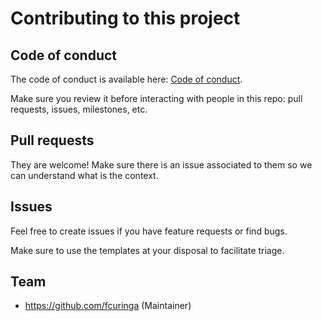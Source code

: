 # Contributing to this project

## Code of conduct

The code of conduct is available here: [Code of conduct](#CODE_OF_CONDUCT.md).

Make sure you review it before interacting with people in this repo: pull requests, issues, milestones, etc.

## Pull requests

They are welcome! Make sure there is an issue associated to them so we can understand what is the context.

## Issues

Feel free to create issues if you have feature requests or find bugs.

Make sure to use the templates at your disposal to facilitate triage.

## Team

- https://github.com/fcuringa (Maintainer)
